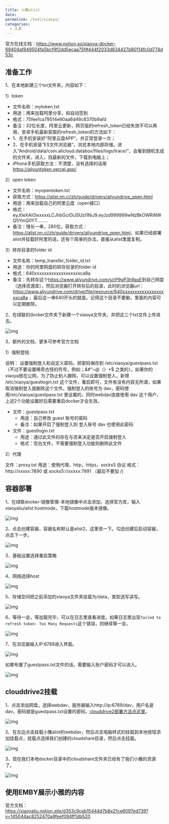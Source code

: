 ```yaml
---
title: 小雅alist
date:
permalink: /tool/xiaoya/
categories:
  - 工具
---
```


官方在线文档：<https://www.notion.so/xiaoya-docker-69404af849504fa5bcf9f2dd5ecaa75f#444f2033d834427b80114fc0d774d53c>

## 准备工作

1、在本地新建三个txt文件夹，内容如下：

1）token
- 文件名称：mytoken.txt
- 用途：用来加载阿里分享，和自动签到
- 格式：75fee1ca79514e60aa6d46c8370b9afd
- 备注：32位长度，阿里云更新，网页版的refresh_token已经失效不可以再用，安卓手机最新获取的refresh_token的方法如下：
- 1、在手机安装好“阿里云盘APP”，并正常登录一次；
- 2、在手机安装“ES文件浏览器”，浏览本地内部存储，进入“Android/data/com.alicloud.databox/files/logs/trace/”，会看到随机生成的文件夹，进入，找最新的文件，下载到电脑上；
- iPhone手机获取方法：不清楚，没有选择的话用 https://aliyuntoken.vercel.app/

2）open token
- 文件名称：myopentoken.txt
- 获取方式：<https://alist.nn.ci/zh/guide/drivers/aliyundrive_open.html>
- 用途：用来加载自己的阿里云盘（open接口）
- 格式：eyJ0eXAiOixxxxxLCJhbGciOiJSUzI1NiJ9.eyJzd999999wNzBkOWRiNWQ5YmQ0YT........
- 备注：很长一串，280位，获取方式：<https://alist.nn.ci/zh/guide/drivers/aliyundrive_open.html>，如果已经部署alist并挂载好阿里的话，还有个简单的办法，直接从alist里面复制。


3）转存目录的folder id
- 文件名称：temp_transfer_folder_id.txt
- 用途：你的阿里⽹盘的转存目录的folder id
- 格式：640xxxxxxxxxxxxxxxxxxxca8a
- 备注：先转存这个<https://www.aliyundrive.com/s/rP9gP3h9asE>到自己网盘（选择资源库），然后浏览器打开转存后的目录，此时的浏览器url：<https://www.aliyundrive.com/drive/file/resource/640xxxxxxxxxxxxxxxxxxxca8a> ，最后这一串640开头的就是。记得这个目录不要删，里面的内容可以定期删除。 

2、在绿联的docker文件夹下新建一个xiaoya文件夹，并把这三个txt文件上传进去。

![img](./img/0501.png)

3、额外的文档，更多可参考官方文档

1）强制登陆

说明： 设置强制登入和自定义密码，把密码保存到 /etc/xiaoya/guestpass.txt （不过不要设置稀奇古怪的符号，例如；&#“~@（）*$ 之类的）。如果你的xiaoya放在公网，为了防止别人蹭网，可以设置强制登入，新增 /etc/xiaoya/guestlogin.txt 这个文件，重启即可，文件有没有内容无所谓，如果取消强制登入就删除这个文件。强制登入的账号为 dav，密码使用/etc/xiaoya/guestpass.txt 里设置的，同时webdav连接使用 dav 这个用户，上述2个功能设置好后需要重启docker才会生效。

- 文件：guestpass.txt
  - 用途：自己修改 guest 账号的密码
  - 备注：如果开启了强制登入则 登入账号 dav 也使用此密码
- 文件：guestlogin.txt
  - 用途：通过此文件的存在与否来决定是否开启强制登入
  - 格式：空白文件，不需要强制登入功能则删除此文件

2）代理

文件：proxy.txt
用途：使用代理，http，https，socks5 协议
格式：http://xxxxx:7890 或 socks5://xxxxx:7891 （最后不要加 /)

## 容器部署

1、在绿联docker-镜像管理-本地镜像中点击添加，选择官方库，输入xiaoyaliu/alist:hostmode，下载hostmode版本镜像。

![img](./img/0502.png)

2、点击创建容器，容器名称默认是alist2，这里改一下。勾选创建后启动容器，点击下一步。

![img](./img/0503.png)

3、基础设置选择重启策略

![img](./img/0504.png)

4、网络选择host

![img](./img/0505.png)

5、存储空间把之前添加的xiaoya文件夹挂载为/data，类型选写读写。

![img](./img/0506.png)

6、等待一会，等加载完毕，可以在日志里查看进度。如果日志里出现`failed to refresh token: Too Many Requests`这个错误，则继续等一会。

![img](./img/0507.png)

7、在浏览器输入IP:6789进入界面。

![img](./img/0508.png)

如果布置了guestpass.txt文件的话，需要输入账户密码才可以进入。

![img](./img/0509.png)


## clouddrive2挂载

1、点击添加网盘，选择webdav，服务器输入http://ip:6789/dav，用户名是dav，密码就是guestpass.txt设置的密码。[clouddrive2部署方法点这里](/tool/clouddrive2/)。

![img](./img/0510.png)

2、在左边点击挂载小雅alist的webdav，然后点击电脑样式的挂载到本地按钮添加挂载点，挂载点选择我们创建的cloudshare目录，然后点击挂载。

![img](./img/0511.png)

3、现在我们本地docker目录中的cloudshare文件夹已经有了我们小雅的资源了。

![img](./img/0512.png)

## 使用EMBY展示小雅的内容

官方文档：<https://xiaoyaliu.notion.site/d353c9ceb15444d7b8e21ce6097ed739?v=145044ac8252470a9feef094ff1db520>

